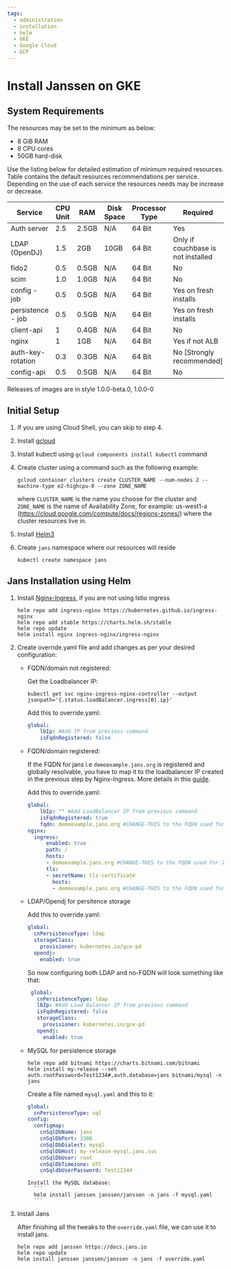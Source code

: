 ```yaml
---
tags:
  - administration
  - installation
  - helm
  - GKE
  - Google Cloud
  - GCP
---
```


# Install Janssen on GKE

## System Requirements

The resources may be set to the minimum as below:

- 8 GiB RAM
- 8 CPU cores
- 50GB hard-disk

Use the listing below for detailed estimation of minimum required resources. Table contains the default resources recommendations per service. Depending on the use of each service the resources needs may be increase or decrease.

| Service           | CPU Unit | RAM   | Disk Space | Processor Type | Required                           |
| ----------------- | -------- | ----- | ---------- | -------------- | ---------------------------------- |
| Auth server       | 2.5      | 2.5GB | N/A        | 64 Bit         | Yes                                |
| LDAP (OpenDJ)     | 1.5      | 2GB   | 10GB       | 64 Bit         | Only if couchbase is not installed |
| fido2             | 0.5      | 0.5GB | N/A        | 64 Bit         | No                                 |
| scim              | 1.0      | 1.0GB | N/A        | 64 Bit         | No                                 |
| config - job      | 0.5      | 0.5GB | N/A        | 64 Bit         | Yes on fresh installs              |
| persistence - job | 0.5      | 0.5GB | N/A        | 64 Bit         | Yes on fresh installs              |
| client-api        | 1        | 0.4GB | N/A        | 64 Bit         | No                                 |
| nginx             | 1        | 1GB   | N/A        | 64 Bit         | Yes if not ALB                     |
| auth-key-rotation | 0.3      | 0.3GB | N/A        | 64 Bit         | No [Strongly recommended]          |
| config-api        | 0.5      | 0.5GB | N/A        | 64 Bit         | No                                 |

Releases of images are in style 1.0.0-beta.0, 1.0.0-0

## Initial Setup

1.  If you are using Cloud Shell, you can skip to step 4.

2.  Install [gcloud](https://cloud.google.com/sdk/docs/quickstarts)
    
3.  Install kubectl using `gcloud components install kubectl` command
    
4.  Create cluster using a command such as the following example:

    ```  
    gcloud container clusters create CLUSTER_NAME --num-nodes 2 --machine-type e2-highcpu-8 --zone ZONE_NAME
    ```
    where `CLUSTER_NAME` is the name you choose for the cluster and `ZONE_NAME` is the name of Availability Zone, for example: us-west1-a (https://cloud.google.com/compute/docs/regions-zones/) where the cluster resources live in.

5.  Install [Helm3](https://helm.sh/docs/intro/install/)    

6.  Create `jans` namespace where our resources will reside
    ```
    kubectl create namespace jans
    ```

## Jans Installation using Helm
1.  Install [Nginx-Ingress](https://github.com/kubernetes/ingress-nginx), if you are not using Istio ingress
    
      ```
      helm repo add ingress-nginx https://kubernetes.github.io/ingress-nginx
      helm repo add stable https://charts.helm.sh/stable
      helm repo update
      helm install nginx ingress-nginx/ingress-nginx
      ```

2.  Create override.yaml file and add changes as per your desired configuration:

    - FQDN/domain not registered:
    
        
        Get the Loadbalancer IP: 
        ```
        kubectl get svc nginx-ingress-nginx-controller --output jsonpath='{.status.loadBalancer.ingress[0].ip}'
        ```

      
        
        Add this to override.yaml:

        ```yaml
        global:
            lbIp: #Add IP from previous command
            isFqdnRegistered: false
        ```

    - FQDN/domain registered:
    
        If the FQDN for jans i.e `demoexample.jans.org` is registered and globally resolvable, you have to map it to the loadbalancer IP created in the previous step by Nginx-Ingress.
        More details in this [guide](https://medium.com/@kungusamuel90/custom-domain-name-mapping-for-k8s-on-gcp-4dc263b2dabe).

        Add this to override.yaml:

        ```yaml
        global:
            lbIp: "" #Add LoadBalancer IP from previous command
            isFqdnRegistered: true
            fqdn: demoexample.jans.org #CHANGE-THIS to the FQDN used for Jans
        nginx:
          ingress:
              enabled: true
              path: /
              hosts:
              - demoexample.jans.org #CHANGE-THIS to the FQDN used for Jans
              tls:
              - secretName: tls-certificate
                hosts:
                - demoexample.jans.org #CHANGE-THIS to the FQDN used for Jans
        ```






    -  LDAP/Opendj for persitence storage


          Add this to override.yaml:
          ```yaml
          global:
            cnPersistenceType: ldap
            storageClass:
              provisioner: kubernetes.io/gce-pd
            opendj:
              enabled: true
          ```

          So now configuring both LDAP and no-FQDN will look something like that:

          ```yaml
           global:
             cnPersistenceType: ldap
             lbIp: #Add Load Balancer IP from previous command
             isFqdnRegistered: false
             storageClass:
               provisioner: kubernetes.io/gce-pd
             opendj:
               enabled: true
          ```







    - MySQL for persistence storage
      ```
      helm repo add bitnami https://charts.bitnami.com/bitnami
      helm install my-release --set auth.rootPassword=Test1234#,auth.database=jans bitnami/mysql -n jans
      ```

        Create a file named `mysql.yaml` and this to it:
      
        ```yaml
        global:
          cnPersistenceType: sql
        config:
          configmap:
            cnSqlDbName: jans
            cnSqlDbPort: 3306
            cnSqlDbDialect: mysql
            cnSqlDbHost: my-release-mysql.jans.svc
            cnSqlDbUser: root
            cnSqlDbTimezone: UTC
            cnSqldbUserPassword: Test1234#
        ```

          Install the MySQL database:
            ```
            helm install janssen janssen/janssen -n jans -f mysql.yaml
            ```

3.  Install Jans



      After finishing all the tweaks to the `override.yaml` file, we can use it to install jans.

      ```
      helm repo add janssen https://docs.jans.io
      helm repo update
      helm install janssen janssen/janssen -n jans -f override.yaml
      ```